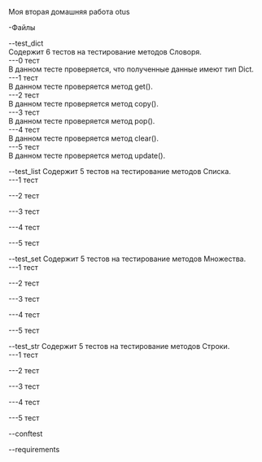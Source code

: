 Моя вторая домашняя работа otus

-Файлы  

--test_dict  
Содержит 6 тестов на тестирование методов Словоря.  
---0 тест  
В данном тесте проверяется, что полученные данные имеют
тип Dict.   
---1 тест  
В данном тесте проверяется метод get().  
---2 тест  
В данном тесте проверяется метод copy().  
---3 тест  
В данном тесте проверяется метод pop().  
---4 тест  
В данном тесте проверяется метод clear().  
---5 тест  
В данном тесте проверяется метод update().  

--test_list 
Содержит 5 тестов на тестирование методов Списка.  
---1 тест

---2 тест

---3 тест

---4 тест

---5 тест

--test_set 
Содержит 5 тестов на тестирование методов Множества.  
---1 тест

---2 тест

---3 тест

---4 тест

---5 тест

--test_str 
Содержит 5 тестов на тестирование методов Строки.  
---1 тест

---2 тест

---3 тест

---4 тест

---5 тест

--conftest

--requirements
